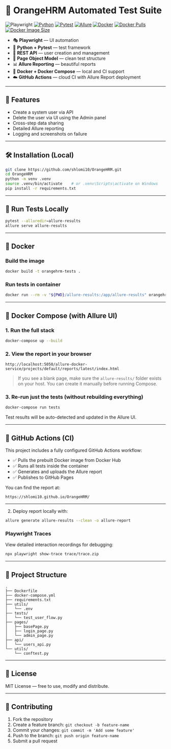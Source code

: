 # 🧪 OrangeHRM Automated Test Suite

![Playwright](https://img.shields.io/badge/Playwright-2EAD33?style=for-the-badge&logo=playwright&logoColor=white)
[![Python](https://img.shields.io/badge/Python-3.13.5-blue.svg?style=for-the-badge&logo=python)](https://www.python.org/)
[![Pytest](https://img.shields.io/badge/Pytest-Test_Framework-green.svg?style=for-the-badge&logo=pytest)](https://docs.pytest.org/)
[![Allure](https://img.shields.io/badge/Allure-Reports-orange.svg?style=for-the-badge&logo=allure)](https://docs.qameta.io/allure/)
[![Docker](https://img.shields.io/badge/Docker-Compose-blue.svg?style=for-the-badge&logo=docker)](https://docs.docker.com/compose/)
[![Docker Pulls](https://img.shields.io/docker/pulls/shlomi10/orangehrm?style=for-the-badge)](https://hub.docker.com/r/shlomi10/orangehrm)
[![Docker Image Size](https://img.shields.io/docker/image-size/shlomi10/orangehrm/001?style=for-the-badge
)](https://hub.docker.com/r/shlomi10/orangehrm)

* 🎭 **Playwright** — UI automation
* 🐍 **Python + Pytest** — test framework
* 🔐 **REST API** — user creation and management
* 🧱 **Page Object Model** — clean test structure
* 📊 **Allure Reporting** — beautiful reports
* 🐳 **Docker + Docker Compose** — local and CI support
* ☁️ **GitHub Actions** — cloud CI with Allure Report deployment

---

## 🚀 Features

* Create a system user via API
* Delete the user via UI using the Admin panel
* Cross-step data sharing
* Detailed Allure reporting
* Logging and screenshots on failure

---

## 🛠️ Installation (Local)

```bash
git clone https://github.com/shlomi10/OrangeHRM.git
cd OrangeHRM
python -m venv .venv
source .venv/bin/activate    # or .venv\Scripts\activate on Windows
pip install -r requirements.txt
```

---

## 🧪 Run Tests Locally

```bash
pytest --alluredir=allure-results
allure serve allure-results
```

---

## 🐳 Docker

### Build the image

```bash
docker build -t orangehrm-tests .
```

### Run tests in container

```bash
docker run --rm -v "${PWD}/allure-results:/app/allure-results" orangehrm-tests
```

---

## 🐳 Docker Compose (with Allure UI)

### 1. Run the full stack

```bash
docker-compose up --build
```

### 2. View the report in your browser

```
http://localhost:5050/allure-docker-service/projects/default/reports/latest/index.html
```

> If you see a blank page, make sure the `allure-results/` folder exists on your host. You can create it manually before running Compose.

### 3. Re-run just the tests (without rebuilding everything)

```bash
docker-compose run tests
```

Test results will be auto-detected and updated in the Allure UI.

---

## 🤖 GitHub Actions (CI)

This project includes a fully configured GitHub Actions workflow:

* ✅ Pulls the prebuilt Docker image from Docker Hub
* ✅ Runs all tests inside the container
* ✅ Generates and uploads the Allure report
* ✅ Publishes to GitHub Pages

You can find the report at:

```
https://shlomi10.github.io/OrangeHRM/
```

---

2. Deploy report locally with:

```bash
allure generate allure-results --clean -o allure-report
```

### Playwright Traces

View detailed interaction recordings for debugging:

```bash
npx playwright show-trace trace/trace.zip
```

---

## 📂 Project Structure

```
.
├── Dockerfile
├── docker-compose.yml
├── requirements.txt
├── utils/
│   └── .env
├── tests/
│   └── test_user_flow.py
├── pages/
│   ├── basePage.py
│   ├── login_page.py
│   └── admin_page.py
├── api/
│   └── users_api.py
└── utils/
    └── conftest.py
```

---

## 📜 License

MIT License — free to use, modify and distribute.

---

## 🤝 Contributing

1. Fork the repository
2. Create a feature branch: `git checkout -b feature-name`
3. Commit your changes: `git commit -m 'Add some feature'`
4. Push to the branch: `git push origin feature-name`
5. Submit a pull request